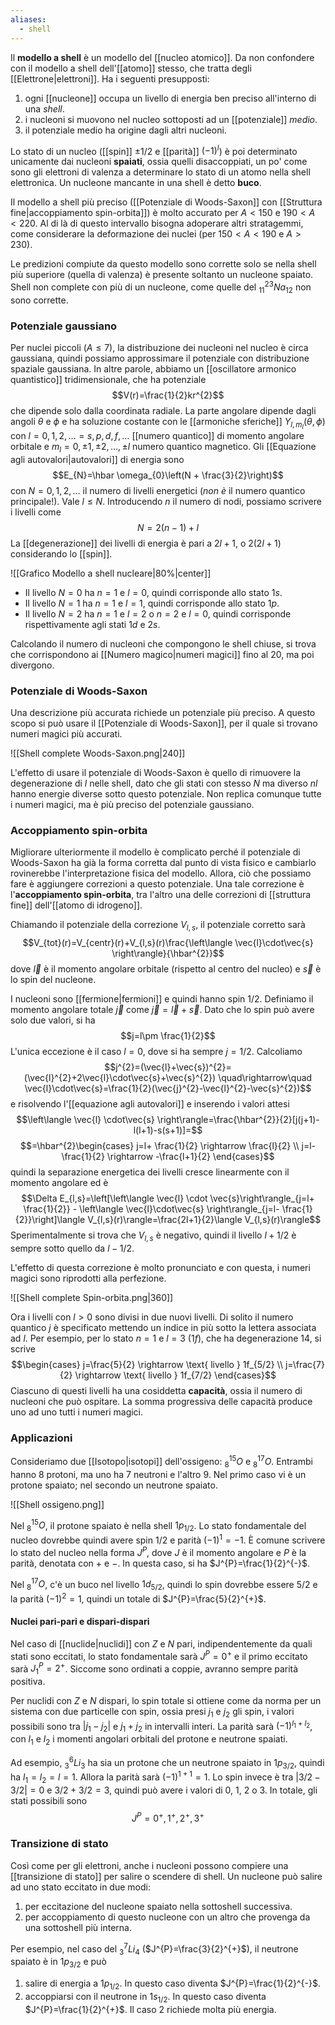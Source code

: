 ```yaml
---
aliases:
  - shell
---
```

Il **modello a shell** è un modello del [[nucleo atomico]]. Da non confondere con il modello a shell dell'[[atomo]] stesso, che tratta degli [[Elettrone|elettroni]]. Ha i seguenti presupposti:
1. ogni [[nucleone]] occupa un livello di energia ben preciso all'interno di una *shell*.
2. i nucleoni si muovono nel nucleo sottoposti ad un [[potenziale]] *medio*.
3. il potenziale medio ha origine dagli altri nucleoni.

Lo stato di un nucleo ([[spin]] $\pm1/2$ e [[parità]] $(-1)^{l}$) è poi determinato unicamente dai nucleoni **spaiati**, ossia quelli disaccoppiati, un po' come sono gli elettroni di valenza a determinare lo stato di un atomo nella shell elettronica. Un nucleone mancante in una shell è detto **buco**.

Il modello a shell più preciso ([[Potenziale di Woods-Saxon]] con [[Struttura fine|accoppiamento spin-orbita]]) è molto accurato per $A<150$ e $190<A<220$. Al di là di questo intervallo bisogna adoperare altri stratagemmi, come considerare la deformazione dei nuclei (per $150<A<190$ e $A>230$).

Le predizioni compiute da questo modello sono corrette solo se nella shell più superiore (quella di valenza) è presente soltanto un nucleone spaiato. Shell non complete con più di un nucleone, come quelle del $^{23}_{11}Na_{12}$ non sono corrette.
### Potenziale gaussiano
Per nuclei piccoli ($A\leq7$), la distribuzione dei nucleoni nel nucleo è circa gaussiana, quindi possiamo approssimare il potenziale con distribuzione spaziale gaussiana. In altre parole, abbiamo un [[oscillatore armonico quantistico]] tridimensionale, che ha potenziale
$$V(r)=\frac{1}{2}kr^{2}$$
che dipende solo dalla coordinata radiale. La parte angolare dipende dagli angoli $\theta$ e $\phi$ e ha soluzione costante con le [[armoniche sferiche]] $Y_{l,m_{l}}(\theta,\phi)$ con $l=0,1,2,\ldots=s,p,d,f,\ldots$ [[numero quantico]] di momento angolare orbitale e $m_{l}=0,\pm1,\pm2,\ldots,\pm l$ numero quantico magnetico. Gli [[Equazione agli autovalori|autovalori]] di energia sono
$$E_{N}=\hbar \omega_{0}\left(N + \frac{3}{2}\right)$$
con $N=0,1,2,\ldots$ il numero di livelli energetici (*non è* il numero quantico principale!). Vale $l\leq N$. Introducendo $n$ il numero di nodi, possiamo scrivere i livelli come
$$N=2(n-1)+l$$
La [[degenerazione]] dei livelli di energia è pari a $2l+1$, o $2(2l+1)$ considerando lo [[spin]].

![[Grafico Modello a shell nucleare|80%|center]]

- Il livello $N=0$ ha $n=1$ e $l=0$, quindi corrisponde allo stato $1s$.
- Il livello $N=1$ ha $n=1$ e $l=1$, quindi corrisponde allo stato $1p$.
- Il livello $N=2$ ha $n=1$ e $l=2$ o $n=2$ e $l=0$, quindi corrisponde rispettivamente agli stati $1d$ e $2s$.

Calcolando il numero di nucleoni che compongono le shell chiuse, si trova che corrispondono ai [[Numero magico|numeri magici]] fino al 20, ma poi divergono.
### Potenziale di Woods-Saxon
Una descrizione più accurata richiede un potenziale più preciso. A questo scopo si può usare il [[Potenziale di Woods-Saxon]], per il quale si trovano numeri magici più accurati.

![[Shell complete Woods-Saxon.png|240]]

L'effetto di usare il potenziale di Woods-Saxon è quello di rimuovere la degenerazione di $l$ nelle shell, dato che gli stati con stesso $N$ ma diverso $nl$ hanno energie diverse sotto questo potenziale. Non replica comunque tutte i numeri magici, ma è più preciso del potenziale gaussiano.
### Accoppiamento spin-orbita
Migliorare ulteriormente il modello è complicato perché il potenziale di Woods-Saxon ha già la forma corretta dal punto di vista fisico e cambiarlo rovinerebbe l'interpretazione fisica del modello. Allora, ciò che possiamo fare è aggiungere correzioni a questo potenziale. Una tale correzione è l'**accoppiamento spin-orbita**, tra l'altro una delle correzioni di [[struttura fine]] dell'[[atomo di idrogeno]].

Chiamando il potenziale della correzione $V_{l,s}$, il potenziale corretto sarà
$$V_{tot}(r)=V_{centr}(r)+V_{l,s}(r)\frac{\left\langle \vec{l}\cdot\vec{s} \right\rangle}{\hbar^{2}}$$
dove $\vec{l}$ è il momento angolare orbitale (rispetto al centro del nucleo) e $\vec{s}$ è lo spin del nucleone.

I nucleoni sono [[fermione|fermioni]] e quindi hanno spin 1/2. Definiamo il momento angolare totale $\vec{j}$ come $\vec{j}=\vec{l}+\vec{s}$. Dato che lo spin può avere solo due valori, si ha
$$j=l\pm \frac{1}{2}$$
L'unica eccezione è il caso $l=0$, dove si ha sempre $j=1/2$. Calcoliamo
$$j^{2}=(\vec{l}+\vec{s})^{2}=(\vec{l}^{2}+2\vec{l}\cdot\vec{s}+\vec{s}^{2}) \quad\rightarrow\quad \vec{l}\cdot\vec{s}=\frac{1}{2}(\vec{j}^{2}-\vec{l}^{2}-\vec{s}^{2})$$
e risolvendo l'[[equazione agli autovalori]] e inserendo i valori attesi
$$\left\langle \vec{l} \cdot\vec{s} \right\rangle=\frac{\hbar^{2}}{2}[j(j+1)-l(l+1)-s(s+1)]=$$
$$=\hbar^{2}\begin{cases}
j=l+ \frac{1}{2} \rightarrow \frac{l}{2} \\
j=l- \frac{1}{2} \rightarrow -\frac{l+1}{2}
\end{cases}$$
quindi la separazione energetica dei livelli cresce linearmente con il momento angolare ed è
$$\Delta E_{l,s}=\left[\left\langle \vec{l} \cdot \vec{s}\right\rangle_{j=l+ \frac{1}{2}} - \left\langle \vec{l}\cdot\vec{s} \right\rangle_{j=l- \frac{1}{2}}\right]\langle V_{l,s}(r)\rangle=\frac{2l+1}{2}\langle V_{l,s}(r)\rangle$$
Sperimentalmente si trova che $V_{l,s}$ è negativo, quindi il livello $l+1/2$ è sempre sotto quello da $l-1/2$.

L'effetto di questa correzione è molto pronunciato e con questa, i numeri magici sono riprodotti alla perfezione.

![[Shell complete Spin-orbita.png|360]]

Ora i livelli con $l>0$ sono divisi in due nuovi livelli. Di solito il numero quantico $j$ è specificato mettendo un indice in più sotto la lettera associata ad $l$. Per esempio, per lo stato $n=1$ e $l=3$ ($1f$), che ha degenerazione 14, si scrive
$$\begin{cases}
j=\frac{5}{2} \rightarrow \text{ livello } 1f_{5/2} \\
j=\frac{7}{2} \rightarrow \text{ livello } 1f_{7/2}
\end{cases}$$
Ciascuno di questi livelli ha una cosiddetta **capacità**, ossia il numero di nucleoni che può ospitare. La somma progressiva delle capacità produce uno ad uno tutti i numeri magici.
### Applicazioni
Consideriamo due [[Isotopo|isotopi]] dell'ossigeno: $^{15}_{8}O$ e $^{17}_{8}O$. Entrambi hanno 8 protoni, ma uno ha 7 neutroni e l'altro 9. Nel primo caso vi è un protone spaiato; nel secondo un neutrone spaiato.

![[Shell ossigeno.png]]

Nel $^{15}_{8}O$, il protone spaiato è nella shell $1p_{1/2}$. Lo stato fondamentale del nucleo dovrebbe quindi avere spin 1/2 e parità $(-1)^{1}=-1$. È comune scrivere lo stato del nucleo nella forma $J^{P}$, dove $J$ è il momento angolare e $P$ è la parità, denotata con $+$ e $-$. In questa caso, si ha $J^{P}=\frac{1}{2}^{-}$.

Nel $^{17}_{8}O$, c'è un buco nel livello $1d_{5/2}$, quindi lo spin dovrebbe essere 5/2 e la parità $(-1)^{2}=1$, quindi un totale di $J^{P}=\frac{5}{2}^{+}$.
#### Nuclei pari-pari e dispari-dispari
Nel caso di [[nuclide|nuclidi]] con $Z$ e $N$ pari, indipendentemente da quali stati sono eccitati, lo stato fondamentale sarà $J^{P}=0^{+}$ e il primo eccitato sarà $J^{P}_{1}=2^{+}$. Siccome sono ordinati a coppie, avranno sempre parità positiva.

Per nuclidi con $Z$ e $N$ dispari, lo spin totale si ottiene come da norma per un sistema con due particelle con spin, ossia presi $j_{1}$ e $j_{2}$ gli spin, i valori possibili sono tra $|j_{1}-j_{2}|$ e $j_{1}+j_{2}$ in intervalli interi. La parità sarà $(-1)^{l_{1}+l_{2}}$, con $l_{1}$ e $l_{2}$ i momenti angolari orbitali del protone e neutrone spaiati.

Ad esempio, $^{6}_{3}Li_{3}$ ha sia un protone che un neutrone spaiato in $1p_{3/2}$, quindi ha $l_{1}=l_{2}=l=1$. Allora la parità sarà $(-1)^{1+1}=1$. Lo spin invece è tra $|3/2-3/2|=0$ e $3/2+3/2=3$, quindi può avere i valori di 0, 1, 2 o 3. In totale, gli stati possibili sono
$$J^{P}=0^{+},\,1^{+},\,2^{+},\,3^{+}$$
### Transizione di stato
Così come per gli elettroni, anche i nucleoni possono compiere una [[transizione di stato]] per salire o scendere di shell. Un nucleone può salire ad uno stato eccitato in due modi:
1. per eccitazione del nucleone spaiato nella sottoshell successiva.
2. per accoppiamento di questo nucleone con un altro che provenga da una sottoshell più interna.

Per esempio, nel caso del $^{7}_{3}Li_{4}$ ($J^{P}=\frac{3}{2}^{+}$), il neutrone spaiato è in $1p_{3/2}$ e può
1. salire di energia a $1p_{1/2}$. In questo caso diventa $J^{P}=\frac{1}{2}^{-}$.
2. accoppiarsi con il neutrone in $1s_{1/2}$. In questo caso diventa $J^{P}=\frac{1}{2}^{+}$.
Il caso 2 richiede molta più energia.